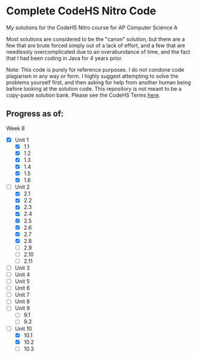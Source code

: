 # Complete CodeHS Nitro Code
My solutions for the CodeHS Nitro course for AP Computer Science A 

Most solutions are considered to be the "canon" solution, but there are a few that are brute forced simply out of a lack of effort, and a few that are needlessly overcomplicated due to an overabundance of time, and the fact that I had been coding in Java for 4 years prior.

Note: This code is purely for reference purposes. I do not condone code plagiarism in any way or form. I highly suggest attempting to solve the problems yourself first, and then asking for help from another human being before looking at the solution code. This repository is not meant to be a copy-paste solution bank. 
Please see the CodeHS Terms [here](https://codehs.com/terms).

## Progress as of:
Week 8

- [x] Unit 1
  - [x] 1.1
  - [x] 1.2
  - [x] 1.3
  - [x] 1.4
  - [x] 1.5
  - [x] 1.6
- [ ] Unit 2
  - [x] 2.1
  - [x] 2.2
  - [x] 2.3
  - [x] 2.4
  - [x] 2.5
  - [x] 2.6
  - [x] 2.7
  - [x] 2.8
  - [ ] 2.9
  - [ ] 2.10
  - [ ] 2.11
- [ ] Unit 3
- [ ] Unit 4
- [ ] Unit 5
- [ ] Unit 6
- [ ] Unit 7
- [ ] Unit 8
- [ ] Unit 9
  - [ ] 9.1
  - [ ] 9.2
- [ ] Unit 10
  - [x] 10.1
  - [x] 10.2
  - [ ] 10.3
